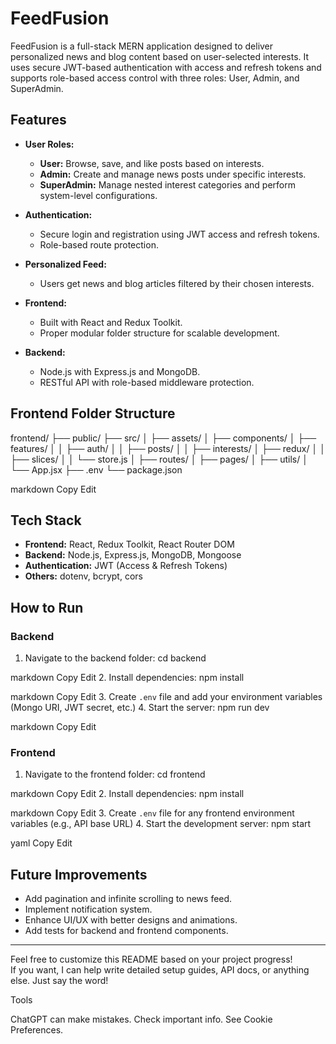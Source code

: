 # FeedFusion

FeedFusion is a full-stack MERN application designed to deliver personalized news and blog content based on user-selected interests. It uses secure JWT-based authentication with access and refresh tokens and supports role-based access control with three roles: User, Admin, and SuperAdmin.

## Features

- **User Roles:**
  - **User:** Browse, save, and like posts based on interests.
  - **Admin:** Create and manage news posts under specific interests.
  - **SuperAdmin:** Manage nested interest categories and perform system-level configurations.

- **Authentication:**
  - Secure login and registration using JWT access and refresh tokens.
  - Role-based route protection.

- **Personalized Feed:**
  - Users get news and blog articles filtered by their chosen interests.

- **Frontend:**
  - Built with React and Redux Toolkit.
  - Proper modular folder structure for scalable development.
  
- **Backend:**
  - Node.js with Express.js and MongoDB.
  - RESTful API with role-based middleware protection.

## Frontend Folder Structure


frontend/
├── public/
├── src/
│ ├── assets/
│ ├── components/
│ ├── features/
│ │ ├── auth/
│ │ ├── posts/
│ │ ├── interests/
│ ├── redux/
│ │ ├── slices/
│ │ └── store.js
│ ├── routes/
│ ├── pages/
│ ├── utils/
│ └── App.jsx
├── .env
└── package.json

markdown
Copy
Edit

## Tech Stack

- **Frontend:** React, Redux Toolkit, React Router DOM
- **Backend:** Node.js, Express.js, MongoDB, Mongoose
- **Authentication:** JWT (Access & Refresh Tokens)
- **Others:** dotenv, bcrypt, cors

## How to Run

### Backend

1. Navigate to the backend folder:
cd backend

markdown
Copy
Edit
2. Install dependencies:
npm install

markdown
Copy
Edit
3. Create `.env` file and add your environment variables (Mongo URI, JWT secret, etc.)
4. Start the server:
npm run dev

markdown
Copy
Edit

### Frontend

1. Navigate to the frontend folder:
cd frontend

markdown
Copy
Edit
2. Install dependencies:
npm install

markdown
Copy
Edit
3. Create `.env` file for any frontend environment variables (e.g., API base URL)
4. Start the development server:
npm start

yaml
Copy
Edit

## Future Improvements

- Add pagination and infinite scrolling to news feed.
- Implement notification system.
- Enhance UI/UX with better designs and animations.
- Add tests for backend and frontend components.

---

Feel free to customize this README based on your project progress!  
If you want, I can help write detailed setup guides, API docs, or anything else. Just say the word!









Tools



ChatGPT can make mistakes. Check important info. See Cookie Preferences.